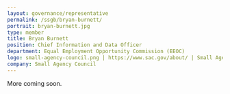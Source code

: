 ```yaml
---
layout: governance/representative
permalink: /ssgb/bryan-burnett/
portrait: bryan-burnett.jpg
type: member
title: Bryan Burnett
position: Chief Information and Data Officer
department: Equal Employment Opportunity Commission (EEOC)
logo: small-agency-council.png | https://www.sac.gov/about/ | Small Agency Council
company: Small Agency Council 
---
```


More coming soon.